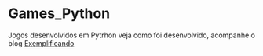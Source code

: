 # Games_Python
Jogos desenvolvidos em Pytrhon
veja como foi desenvolvido, acompanhe o blog <a href="https://exemplificando.com.br" target="_blank">Exemplificando</a>
